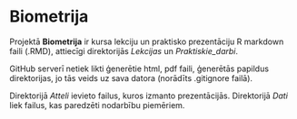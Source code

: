 # Biometrija

Projektā **Biometrija** ir kursa lekciju un praktisko prezentāciju R markdown faili (.RMD), attiecīgi direktorijās *Lekcijas* un *Praktiskie_darbi*. 

GitHub serverī netiek likti ģenerētie html, pdf faili, ģenerētās papildus direktorijas, jo tās veids uz sava datora (norādīts .gitignore failā).

Direktorijā *Atteli* ievieto failus, kuros izmanto prezentācijās. Direktorijā *Dati* liek failus, kas paredzēti nodarbību piemēriem.

